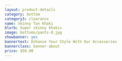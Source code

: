 ```yaml
---
layout: product-details
category: bottom
category3: clearance
name: Skinny Tan Khaki
blurb: Super skinny khakis
image: bottoms/pants-8.jpg
showbanner: yes
bannertext: Enhance Your Style With Our Accessories
bannerclass: banner-about
price: $50.00
---
```


